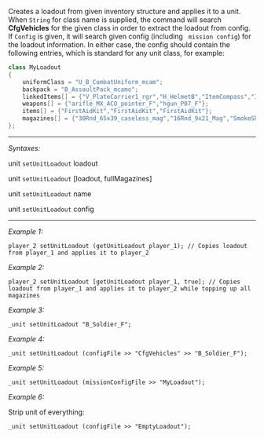 Creates a loadout from given inventory structure and applies it to a unit. When `String` for class name is supplied, the command will search **CfgVehicles** for the given class in order to extract the loadout from config. If `Config` is given, it will search given config (including ` mission config`) for the loadout information. In either case, the config should contain the following entries, which is standard for any unit class, for example:
```cpp
class MyLoadout
{
	uniformClass = "U_B_CombatUniform_mcam";
	backpack = "B_AssaultPack_mcamo";
	linkedItems[] = {"V_PlateCarrier1_rgr","H_HelmetB","ItemCompass","ItemWatch","ItemRadio","NVGoggles"};
	weapons[] = {"arifle_MX_ACO_pointer_F","hgun_P07_F"};
	items[] = {"FirstAidKit","FirstAidKit","FirstAidKit"};
	magazines[] = {"30Rnd_65x39_caseless_mag","16Rnd_9x21_Mag","SmokeShell","HandGrenade","HandGrenade","HandGrenade","HandGrenade","HandGrenade","HandGrenade","HandGrenade","HandGrenade","HandGrenade","HandGrenade","HandGrenade","HandGrenade","HandGrenade","HandGrenade","HandGrenade","HandGrenade","HandGrenade","HandGrenade","HandGrenade","HandGrenade","HandGrenade","HandGrenade","HandGrenade","HandGrenade"};
};
```


---
*Syntaxes:*

unit `setUnitLoadout` loadout

unit `setUnitLoadout` [loadout, fullMagazines]

unit `setUnitLoadout` name

unit `setUnitLoadout` config

---
*Example 1:*

```sqf
player_2 setUnitLoadout (getUnitLoadout player_1); // Copies loadout from player_1 and applies it to player_2
```

*Example 2:*

```sqf
player_2 setUnitLoadout [getUnitLoadout player_1, true]; // Copies loadout from player_1 and applies it to player_2 while topping up all magazines
```

*Example 3:*

```sqf
_unit setUnitLoadout "B_Soldier_F";
```

*Example 4:*

```sqf
_unit setUnitLoadout (configFile >> "CfgVehicles" >> "B_Soldier_F");
```

*Example 5:*

```sqf
_unit setUnitLoadout (missionConfigFile >> "MyLoadout");
```

*Example 6:*

Strip unit of everything:

```sqf
_unit setUnitLoadout (configFile >> "EmptyLoadout");
```